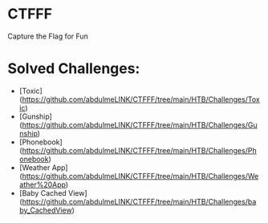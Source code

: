# CTFFF
Capture the Flag for Fun
# Solved Challenges:
- [Toxic] (https://github.com/abdulmeLINK/CTFFF/tree/main/HTB/Challenges/Toxic)
- [Gunship] (https://github.com/abdulmeLINK/CTFFF/tree/main/HTB/Challenges/Gunship)
- [Phonebook] (https://github.com/abdulmeLINK/CTFFF/tree/main/HTB/Challenges/Phonebook)
- [Weather App] (https://github.com/abdulmeLINK/CTFFF/tree/main/HTB/Challenges/Weather%20App)
- [Baby Cached View] (https://github.com/abdulmeLINK/CTFFF/tree/main/HTB/Challenges/baby_CachedView)
